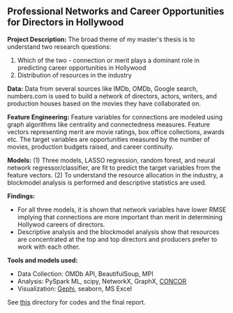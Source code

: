 ## Professional Networks and Career Opportunities for Directors in Hollywood

**Project Description:** The broad theme of my master's thesis is to understand two research questions:
1. Which of the two - connection or merit plays a dominant role in predicting career opportunities in Hollywood
2. Distribution of resources in the industry

**Data:** Data from several sources like IMDb, OMDb, Google search, numbers.com is used to build a network of directors, actors, writers, and production houses based on the movies they have collaborated on. 

**Feature Engineering:** Feature variables for connections are modeled using graph algorithms like centrality and connectedness measures. Feature vectors representing merit are movie ratings, box office collections, awards etc. The target variables are opportunities measured by the number of movies, production budgets raised, and career continuity. 

**Models:**
(1) Three models, LASSO regression, random forest, and neural network regressor/classifier, are fit to predict the target variables from the feature vectors.
(2) To understand the resource allocation in the industry, a blockmodel analysis is performed and descriptive statistics are used.

**Findings:**
- For all three models, it is shown that network variables have lower RMSE implying that connections are more important than merit in determining Hollywod careers of directors.
- Descriptive analysis and the blockmodel analysis show that resources are concentrated at the top and top directors and producers prefer to work with each other.

**Tools and models used:**
- Data Collection: OMDb API, BeautifulSoup, MPI
- Analysis: PySpark ML, scipy, NetworkX, GraphX, [CONCOR](https://www.r-bloggers.com/2015/05/concor-in-r/)
- Visualization: [Gephi](https://gephi.org/), seaborn, MS Excel


See [this](https://github.com/keertanavc/Hollywood-Network-Analysis/tree/master/Network%20Project) directory for codes and the final report.
